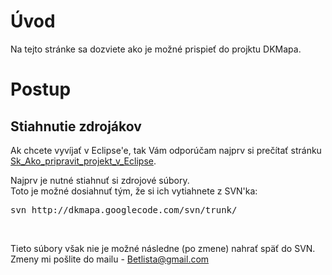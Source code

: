 # Úvod #

Na tejto stránke sa dozviete ako je možné prispieť do projktu DKMapa.


# Postup #

## Stiahnutie zdrojákov ##
Ak chcete vyvíjať v Eclipse'e, tak Vám odporúčam najprv si prečítať stránku [Sk\_Ako\_pripravit\_projekt\_v\_Eclipse](Sk_Ako_pripravit_projekt_v_Eclipse.md).

Najprv je nutné stiahnuť si zdrojové súbory.<br>
Toto je možné dosiahnuť tým, že si ich vytiahnete z SVN'ka:<br>
<pre>svn http://dkmapa.googlecode.com/svn/trunk/</pre><br>
Tieto súbory však nie je možné následne (po zmene) nahrať späť do SVN. Zmeny mi pošlite do mailu - Betlista@gmail.com